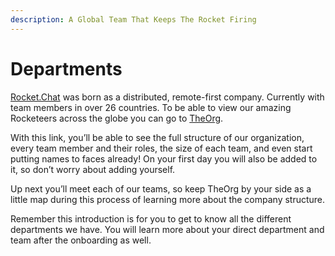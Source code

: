 ```yaml
---
description: A Global Team That Keeps The Rocket Firing
---
```


# Departments

[Rocket.Chat](https://rocket.chat/) was born as a distributed, remote-first company. Currently with team members in over 26 countries. To be able to view our amazing Rocketeers across the globe you can go to [TheOrg](https://theorg.com/org/rocket-chat).

With this link, you’ll be able to see the full structure of our organization, every team member and their roles, the size of each team, and even start putting names to faces already! On your first day you will also be added to it, so don’t worry about adding yourself.

Up next you’ll meet each of our teams, so keep TheOrg by your side as a little map during this process of learning more about the company structure.

Remember this introduction is for you to get to know all the different departments we have. You will learn more about your direct department and team after the onboarding as well.
